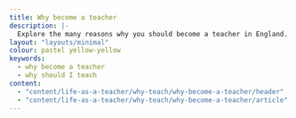 ```yaml
---
title: Why become a teacher
description: |- 
  Explore the many reasons why you should become a teacher in England. From making a difference from day one, to exploring your creativity and benefiting from a competitive salary and generous holidays.
layout: "layouts/minimal"
colour: pastel yellow-yellow
keywords:
  - why become a teacher
  - why should I teach
content: 
  - "content/life-as-a-teacher/why-teach/why-become-a-teacher/header" 
  - "content/life-as-a-teacher/why-teach/why-become-a-teacher/article"
---
```

